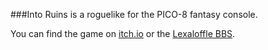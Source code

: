 ###Into Ruins is a roguelike for the PICO-8 fantasy console.

You can find the game on [itch.io](https://sparsegamedev.itch.io/into-ruins) or the [Lexaloffle BBS](https://www.lexaloffle.com/bbs/?tid=49928).
